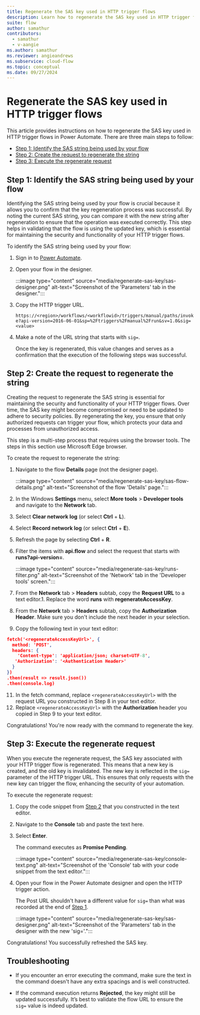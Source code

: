 ```yaml
---
title: Regenerate the SAS key used in HTTP trigger flows
description: Learn how to regenerate the SAS key used in HTTP trigger flows in Power Automate.
suite: flow
author: samathur
contributors:
  - samathur
  - v-aangie
ms.author: samathur
ms.reviewer: angieandrews
ms.subservice: cloud-flow
ms.topic: conceptual
ms.date: 09/27/2024
---
```


# Regenerate the SAS key used in HTTP trigger flows

This article provides instructions on how to regenerate the SAS key used in HTTP trigger flows in Power Automate. There are three main steps to follow:

- [Step 1: Identify the SAS string being used by your flow](#step-1-identify-the-sas-string-being-used-by-your-flow)
- [Step 2: Create the request to regenerate the string](#step-2-create-the-request-to-regenerate-the-string)
- [Step 3: Execute the regenerate request](#step-3-execute-the-regenerate-request)

## Step 1: Identify the SAS string being used by your flow

Identifying the SAS string being used by your flow is crucial because it allows you to confirm that the key regeneration process was successful. By noting the current SAS string, you can compare it with the new string after regeneration to ensure that the operation was executed correctly. This step helps in validating that the flow is using the updated key, which is essential for maintaining the security and functionality of your HTTP trigger flows.

To identify the SAS string being used by your flow:

1. Sign in to [Power Automate](https://flow.microsoft.com/).
1. Open your flow in the designer.

    :::image type="content" source="media/regenerate-sas-key/sas-designer.png" alt-text="Screenshot of the 'Parameters' tab in the designer.":::

1. Copy the HTTP trigger URL.
 
    `https://<region>/workflows/<workflowid>/triggers/manual/paths/invoke?api-version=2016-06-01&sp=%2Ftriggers%2Fmanual%2Frun&sv=1.0&sig=<value>`

1. Make a note of the URL string that starts with `sig=`.

    Once the key is regenerated, this value changes and serves as a confirmation that the execution of the following steps was successful.

## Step 2: Create the request to regenerate the string

Creating the request to regenerate the SAS string is essential for maintaining the security and functionality of your HTTP trigger flows. Over time, the SAS key might become compromised or need to be updated to adhere to security policies. By regenerating the key, you ensure that only authorized requests can trigger your flow, which protects your data and processes from unauthorized access.

This step is a multi-step process that requires using the browser tools. The steps in this section use Microsoft Edge browser.

To create the request to regenerate the string:

1. Navigate to the flow **Details** page (not the designer page).

    :::image type="content" source="media/regenerate-sas-key/sas-flow-details.png" alt-text="Screenshot of the flow 'Details' page.":::

1. In the Windows **Settings** menu, select **More tools** > **Developer tools** and navigate to the **Network** tab.
1. Select **Clear network log** (or select **Ctrl** + **L**).
1. Select **Record network log** (or select **Ctrl** + **E**).
1. Refresh the page by selecting **Ctrl** + **R**.
1. Filter the items with **api.flow** and select the request that starts with **runs?api-version=**.

    :::image type="content" source="media/regenerate-sas-key/runs-filter.png" alt-text="Screenshot of the 'Network' tab in the 'Developer tools' screen.":::

1. From the **Network** tab > **Headers** subtab, copy the **Request URL** to a text editor.1. Replace the word **runs** with **regenerateAccessKey**.
1. From the **Network** tab > **Headers** subtab, copy the **Authorization Header**. Make sure you don't include the next header in your selection.
1. Copy the following text in your text editor:

``` json
fetch('<regenerateAccessKeyUrl>', {
  method: 'POST',
  headers: {
    'Content-type': 'application/json; charset=UTF-8',
   'Authorization': '<Authentication Header>'
  }
})
.then(result => result.json())
.then(console.log)
```

11. In the fetch command, replace  `<regenerateAccessKeyUrl>` with the request URL you constructed in Step 8 in your text editor.
12. Replace `<regenerateAccessKeyUrl>` with the **Authorization** header you copied in Step 9 to your text editor.

Congratulations! You're now ready with the command to regenerate the key.

## Step 3: Execute the regenerate request

When you execute the regenerate request, the SAS key associated with your HTTP trigger flow is regenerated. This means that a new key is created, and the old key is invalidated. The new key is reflected in the `sig=` parameter of the HTTP trigger URL. This ensures that only requests with the new key can trigger the flow, enhancing the security of your automation.

To execute the regenerate request:

1. Copy the code snippet from [Step 2](#step-2-create-the-request-to-regenerate-the-string) that you constructed in the text editor.
1. Navigate to the **Console** tab and paste the text here.
1. Select **Enter**.

    The command executes as **Promise Pending**.

    :::image type="content" source="media/regenerate-sas-key/console-text.png" alt-text="Screenshot of the 'Console' tab with your code snippet from the text editor.":::

1. Open your flow in the Power Automate designer and open the HTTP trigger action.

    The Post URL shouldn't have a different value for `sig=` than what was recorded at the end of [Step 1](#step-1-identify-the-sas-string-being-used-by-your-flow).

    :::image type="content" source="media/regenerate-sas-key/sas-designer.png" alt-text="Screenshot of the 'Parameters' tab in the designer with the new 'sig='.":::

Congratulations! You successfully refreshed the SAS key.

## Troubleshooting

- If you encounter an error executing the command, make sure the text in the command doesn't have any extra spacings and is well constructed.

- If the command execution returns **Rejected**, the key might still be updated successfully. It’s best to validate the flow URL to ensure the `sig=` value is indeed updated.

